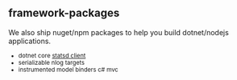 ##  framework-packages

We also ship nuget/npm packages to help you build dotnet/nodejs applications.

<small>

* dotnet core [statsd client](https://github.com/TryStatsN/StatsN)
* serializable nlog targets
* instrumented model binders c# mvc

</small>

